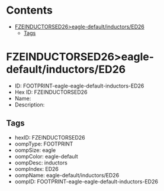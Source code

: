



Contents
========

* [FZEINDUCTORSED26>eagle-default/inductors/ED26](#fzeinductorsed26eagle-defaultinductorsed26)
	* [Tags](#tags)

# FZEINDUCTORSED26>eagle-default/inductors/ED26

- ID: FOOTPRINT-eagle-eagle-default-inductors-ED26
- Hex ID: FZEINDUCTORSED26
- Name: 
- Description: 

## Tags

- hexID: FZEINDUCTORSED26
- oompType: FOOTPRINT
- oompSize: eagle
- oompColor: eagle-default
- oompDesc: inductors
- oompIndex: ED26
- oompName: eagle-default/inductors/ED26
- oompID: FOOTPRINT-eagle-eagle-default-inductors-ED26

